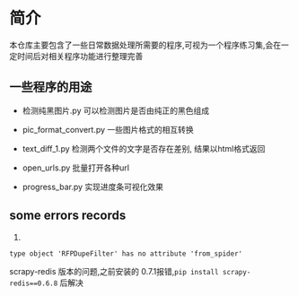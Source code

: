# 简介

本仓库主要包含了一些日常数据处理所需要的程序,可视为一个程序练习集,会在一定时间后对相关程序功能进行整理完善

## 一些程序的用途
* 检测纯黑图片.py
可以检测图片是否由纯正的黑色组成

* pic_format_convert.py
一些图片格式的相互转换

* text_diff_1.py
检测两个文件的文字是否存在差别, 结果以html格式返回

* open_urls.py
批量打开各种url

* progress_bar.py
实现进度条可视化效果

## some errors records
1. 
```
type object 'RFPDupeFilter' has no attribute 'from_spider'
```

 scrapy-redis 版本的问题,之前安装的 0.7.1报错,`pip install scrapy-redis==0.6.8` 后解决